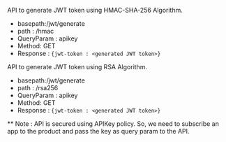 API to generate JWT token using HMAC-SHA-256 Algorithm.

* basepath:/jwt/generate
* path : /hmac
* QueryParam : apikey 
* Method: GET
* Response : `{jwt-token : <generated JWT token>}`

API to generate JWT token using RSA Algorithm.

* basepath:/jwt/generate
* path : /rsa256
* QueryParam : apikey 
* Method: GET
* Response : `{jwt-token : <generated JWT token>}`

** Note : API is secured using APIKey policy. So, we need to subscribe an app to the product and pass the key as query param to the API.
